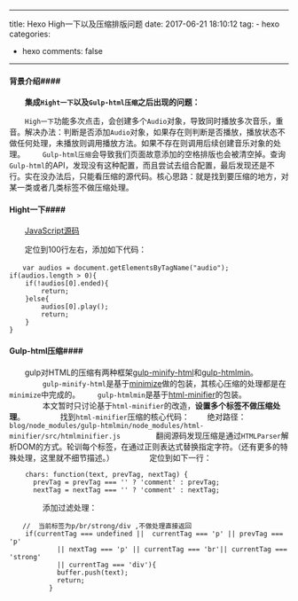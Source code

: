 
---
title: Hexo High一下以及压缩排版问题 
date: 2017-06-21 18:10:12
tag:
	- hexo
categories:
   - hexo
comments: false
---

#### 背景介绍####

　　**集成`Hight一下`以及`Gulp-html压缩`之后出现的问题：**

　　`High一下`功能多次点击，会创建多个`Audio`对象，导致同时播放多次音乐，重音。解决办法：判断是否添加`Audio`对象，如果存在则判断是否播放，播放状态不做任何处理，未播放则调用播放方法。如果不存在则调用后续创建音乐对象的处理。
　　`Gulp-html压缩`会导致我们页面故意添加的空格排版也会被清空掉。查询`Gulp-html`的API，发现没有这种配置，而且尝试去组合配置，最后发现还是不行。实在没办法后，只能看压缩的源代码。核心思路：就是找到要压缩的地方，对某一类或者几类标签不做压缩处理。

#### Hight一下####

　　[JavaScript源码](http://ore2d9chp.bkt.clouddn.com/high-animation.js)
	
　　定位到100行左右，添加如下代码：
　　
```
　　var audios = document.getElementsByTagName("audio");
if(audios.length > 0){
    if(!audios[0].ended){
        return;
    }else{
        audios[0].play();
        return;
    }
}
```

#### Gulp-html压缩####

　　gulp对HTML的压缩有两种框架[gulp-minify-html](https://github.com/jonschlinkert/gulp-htmlmin)和[gulp-htmlmin](https://github.com/jonschlinkert/gulp-htmlmin)。
　　
　　`gulp-minify-html`是基于[minimize](https://github.com/Swaagie/minimize)做的包装，其核心压缩的处理都是在`minimize`中完成的。
　　`gulp-htmlmin`是基于[html-minifier](https://github.com/kangax/html-minifier)的包装。
　　
　　本文暂时只讨论基于`html-minifier`的改造，**设置多个标签不做压缩处理**。
　　
　　找到`html-minifier`压缩的核心代码：
　　绝对路径：`blog/node_modules/gulp-htmlmin/node_modules/html-minifier/src/htmlminifier.js`
　　
　　翻阅源码发现压缩是通过`HTMLParser`解析DOM的方式。轮训每个标签，在通过正则表达式替换指定字符。（还有更多的特殊处理，这里就不细节描述。）
　　
　　定位到如下一行：
```
	chars: function(text, prevTag, nextTag) {
	  prevTag = prevTag === '' ? 'comment' : prevTag;
	  nextTag = nextTag === '' ? 'comment' : nextTag;
```
　　
　　添加过滤处理：
```
　　//  当前标签为p/br/strong/div ,不做处理直接返回
	if(currentTag === undefined ||  currentTag === 'p' || prevTag === 'p' 
	        || nextTag === 'p' || currentTag === 'br'|| currentTag === 'strong'
	        || currentTag === 'div'){
	        buffer.push(text);
	        return;
	      }
```

　　